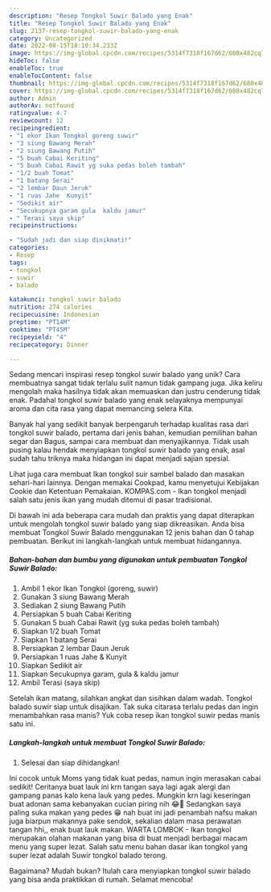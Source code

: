 ```yaml
---
description: "Resep Tongkol Suwir Balado yang Enak"
title: "Resep Tongkol Suwir Balado yang Enak"
slug: 2137-resep-tongkol-suwir-balado-yang-enak
category: Uncategorized
date: 2022-08-15T18:10:34.233Z
image: https://img-global.cpcdn.com/recipes/5314f7318f167d62/680x482cq70/tongkol-suwir-balado-foto-resep-utama.jpg
hideToc: false
enableToc: true
enableTocContent: false
thumbnail: https://img-global.cpcdn.com/recipes/5314f7318f167d62/680x482cq70/tongkol-suwir-balado-foto-resep-utama.jpg
cover: https://img-global.cpcdn.com/recipes/5314f7318f167d62/680x482cq70/tongkol-suwir-balado-foto-resep-utama.jpg
author: Admin
authorAv: notfound
ratingvalue: 4.7
reviewcount: 12
recipeingredient:
- "1 ekor Ikan Tongkol goreng suwir"
- "3 siung Bawang Merah"
- "2 siung Bawang Putih"
- "5 buah Cabai Keriting"
- "5 buah Cabai Rawit yg suka pedas boleh tambah"
- "1/2 buah Tomat"
- "1 batang Serai"
- "2 lembar Daun Jeruk"
- "1 ruas Jahe  Kunyit"
- "Sedikit air"
- "Secukupnya garam gula  kaldu jamur"
- " Terasi saya skip"
recipeinstructions:

- "Sudah jadi dan siap dinikmati!"
categories:
- Resep
tags:
- tongkol
- suwir
- balado

katakunci: tongkol suwir balado 
nutrition: 274 calories
recipecuisine: Indonesian
preptime: "PT14M"
cooktime: "PT45M"
recipeyield: "4"
recipecategory: Dinner

---
```





Sedang mencari inspirasi resep tongkol suwir balado yang unik? Cara membuatnya sangat tidak terlalu sulit namun tidak gampang juga. Jika keliru mengolah maka hasilnya tidak akan memuaskan dan justru cenderung tidak enak. Padahal tongkol suwir balado yang enak selayaknya mempunyai aroma dan cita rasa yang dapat memancing selera Kita.





Banyak hal yang sedikit banyak berpengaruh terhadap kualitas rasa dari tongkol suwir balado, pertama dari jenis bahan, kemudian pemilihan bahan segar dan Bagus, sampai cara membuat dan menyajikannya. Tidak usah pusing kalau hendak menyiapkan tongkol suwir balado yang enak,      asal sudah tahu triknya maka hidangan ini dapat menjadi sajian spesial.














Lihat juga cara membuat Ikan tongkol suir sambel balado dan masakan sehari-hari lainnya. Dengan memakai Cookpad, kamu menyetujui Kebijakan Cookie dan Ketentuan Pemakaian. KOMPAS.com - Ikan tongkol menjadi salah satu jenis ikan yang mudah ditemui di pasar tradisional.






Di bawah ini ada beberapa cara mudah dan praktis yang dapat diterapkan untuk mengolah tongkol suwir balado yang siap dikreasikan. Anda bisa membuat Tongkol Suwir Balado menggunakan 12 jenis bahan dan 0 tahap pembuatan. Berikut ini langkah-langkah untuk membuat hidangannya.

<!--inarticleads1-->

##### Bahan-bahan dan bumbu yang digunakan untuk pembuatan Tongkol Suwir Balado:

1. Ambil 1 ekor Ikan Tongkol (goreng, suwir)
1. Gunakan 3 siung Bawang Merah
1. Sediakan 2 siung Bawang Putih
1. Persiapkan 5 buah Cabai Keriting
1. Gunakan 5 buah Cabai Rawit (yg suka pedas boleh tambah)
1. Siapkan 1/2 buah Tomat
1. Siapkan 1 batang Serai
1. Persiapkan 2 lembar Daun Jeruk
1. Persiapkan 1 ruas Jahe &amp; Kunyit
1. Siapkan Sedikit air
1. Siapkan Secukupnya garam, gula &amp; kaldu jamur
1. Ambil  Terasi (saya skip)


Setelah ikan matang, silahkan angkat dan sisihkan dalam wadah. Tongkol balado suwir siap untuk disajikan. Tak suka citarasa terlalu pedas dan ingin menambahkan rasa manis? Yuk coba resep ikan tongkol suwir pedas manis satu ini. 

<!--inarticleads2-->

##### Langkah-langkah untuk membuat Tongkol Suwir Balado:


1. Selesai dan siap dihidangkan!

Ini cocok untuk Moms yang tidak kuat pedas, namun ingin merasakan cabai sedikit! Ceritanya buat lauk ini krn tangan saya lagi agak alergi dan gampang panas kalo kena lauk yang pedes. Mungkin krn lagi keseringan buat adonan sama kebanyakan cucian piring nih 😂🤭 Sedangkan saya paling suka makan yang pedes 😁 nah buat ini jadi penambah nafsu makan juga biarpun makannya pake sendok, sekalian dalam masa perawatan tangan hhi,, enak buat lauk makan. WARTA LOMBOK - Ikan tongkol merupakan olahan makanan yang bisa di buat menjadi berbagai macam menu yang super lezat. Salah satu menu bahan dasar ikan tongkol yang super lezat adalah Suwir tongkol balado terong. 

Bagaimana? Mudah bukan? Itulah cara menyiapkan tongkol suwir balado yang bisa anda praktikkan di rumah. Selamat mencoba!
